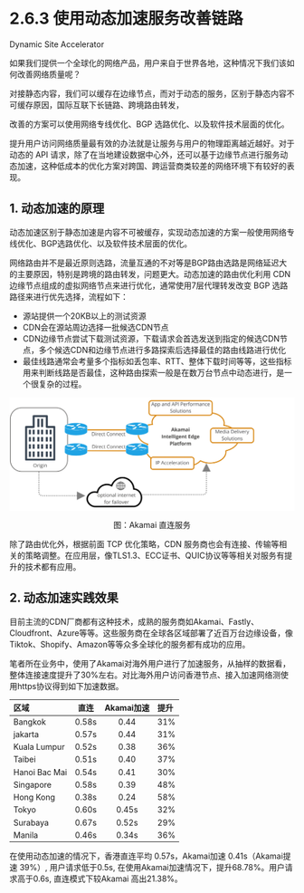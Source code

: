 # 2.6.3 使用动态加速服务改善链路


 Dynamic Site Accelerator

如果我们提供一个全球化的网络产品，用户来自于世界各地，这种情况下我们该如何改善网络质量呢？

对接静态内容，我们可以缓存在边缘节点，而对于动态的服务，区别于静态内容不可缓存原因，国际互联下长链路、跨境路由转发，


改善的方案可以使用网络专线优化、BGP 选路优化、以及软件技术层面的优化。

提升用户访问网络质量最有效的办法就是让服务与用户的物理距离越近越好。对于动态的 API 请求，除了在当地建设数据中心外，还可以基于边缘节点进行服务动态加速，这种低成本的优化方案对跨国、跨运营商类较差的网络环境下有较好的表现。

## 1. 动态加速的原理

动态加速区别于静态加速是内容不可被缓存，实现动态加速的方案一般使用网络专线优化、BGP选路优化、以及软件技术层面的优化。

网络路由并不是最近原则选路，流量互通的不对等是BGP路由选路是网络延迟大的主要原因，特别是跨境的路由转发，问题更大。动态加速的路由优化利用 CDN 边缘节点组成的虚拟网络节点来进行优化，通常使用7层代理转发改变 BGP 选路路径来进行优先选择，流程如下：

- 源站提供一个20KB以上的测试资源
- CDN会在源站周边选择一批候选CDN节点
- CDN边缘节点尝试下载测试资源，下载请求会首选发送到指定的候选CDN节点，多个候选CDN和边缘节点进行多路探索后选择最佳的路由线路进行优化
- 最佳线路通常会考量多个指标如丢包率、RTT、整体下载时间等等，这些指标用来判断线路是否最佳，这种路由探索一般是在数万台节点中动态进行，是一个很复杂的过程。

<div  align="center">
	<img src="../assets/direct-connect-wecome-v1.1.jpg" width = "550"  align=center />
	<p>图：Akamai 直连服务</p>
</div>

除了路由优化外，根据前面 TCP 优化策略，CDN 服务商也会有连接、传输等相关的策略调整。在应用层，像TLS1.3、ECC证书、QUIC协议等等相关对服务有提升的技术都有应用。

## 2. 动态加速实践效果

目前主流的CDN厂商都有这种技术，成熟的服务商如Akamai、Fastly、Cloudfront、Azure等等。这些服务商在全球各区域部署了近百万台边缘设备，像Tiktok、Shopify、Amazon等等众多全球化的服务都有成功的应用。

笔者所在业务中，使用了Akamai对海外用户进行了加速服务，从抽样的数据看，整体连接速度提升了30%左右。对比海外用户访问香港节点、接入加速网络测使用https协议得到如下加速数据。


区域|直连|Akamai加速|提升
:---|:--:|:--:|:--
Bangkok|0.58s|0.44|31%
jakarta|0.57s|0.44|31%
Kuala Lumpur|0.52s|0.38|36%
Taibei|0.51s|0.40|37%
Hanoi Bac Mai|0.54s|0.41|30%
Singapore|0.58s|0.39|48%
Hong Kong|0.38s|0.24|58%
Tokyo|0.60s|0.45s|32%
Surabaya|0.67s|0.52s|29%
Manila|0.46s|0.34s|36%


在使用动态加速的情况下，香港直连平均 0.57s，Akamai加速 0.41s（Akamai提速 39%）, 用户请求低于0.5s, 在使用Akamai加速情况下，提升68.78%。用户请求高于0.6s, 直连模式下较Akamai 高出21.38%。